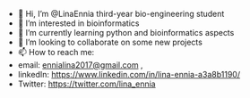 - 👋 Hi, I’m @LinaEnnia third-year bio-engineering student
- 👀 I’m interested in bioinformatics
- 🌱 I’m currently learning python and bioinformatics aspects
- 💞️ I’m looking to collaborate on some new projects
- 📫 How to reach me: 
- email: ennialina2017@gmail.com ,
- linkedIn: https://www.linkedin.com/in/lina-ennia-a3a8b1190/ 
- Twitter: https://twitter.com/lina_ennia                      

<!---
LinaEnnia/LinaEnnia is a ✨ special ✨ repository because its `README.md` (this file) appears on your GitHub profile.
You can click the Preview link to take a look at your changes.
--->
